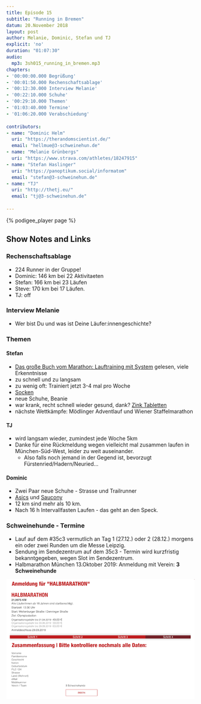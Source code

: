 ```yaml
---
title: Episode 15
subtitle: "Running in Bremen"
datum: 20.November 2018
layout: post
author: Melanie, Dominic, Stefan und TJ
explicit: 'no'
duration: "01:07:30"
audio:
  mp3: 3sh015_running_in_bremen.mp3
chapters:
- '00:00:00.000 Begrüßung'
- '00:01:50.000 Rechenschaftsablage'
- '00:12:30.000 Interview Melanie'
- '00:22:10.000 Schuhe'
- '00:29:10.000 Themen'
- '01:03:40.000 Termine'
- '01:06:20.000 Verabschiedung'

contributors:
- name: "Dominic Helm"
  uri: "https://therandomscientist.de/"
  email: "hellmue@3-schweinehun.de"
- name: "Melanie Grünbergs"
  uri: "https://www.strava.com/athletes/18247915"
- name: "Stefan Haslinger"
  uri: "https://panoptikum.social/informatom"
  email: "stefan@3-schweinehun.de"
- name: "TJ"
  uri: "http://thetj.eu/"
  email: "tj@3-schweinehun.de"

---
```


{% podigee_player page %}

## Show Notes and Links

### Rechenschaftsablage

* 224 Runner in der Gruppe!
* Dominic: 146 km bei 22 Aktivitaeten
* Stefan: 166 km bei 23 Läufen
* Steve: 170 km bei 17 Läufen.
* TJ: off

### Interview Melanie

* Wer bist Du und was ist Deine Läufer:innengeschichte?

### Themen

#### Stefan

* [Das große Buch vom Marathon: Lauftraining mit System](https://amzn.to/2PddAmd) gelesen, viele Erkenntnisse
* zu schnell und zu langsam
* zu wenig oft: Trainiert jetzt 3-4 mal pro Woche
* [Socken](https://www.amazon.de/gp/product/B00L4Z4HR2)
* neue Schuhe, Beanie
* war krank, recht schnell wieder gesund, dank? [Zink Tabletten](https://www.amazon.de/gp/product/B06XKLNY2M/)
* nächste Wettkämpfe: Mödlinger Adventlauf und Wiener Staffelmarathon
  
#### TJ

* wird langsam wieder, zumindest jede Woche 5km
* Danke für eine Rückmeldung wegen vielleicht mal zusammen laufen in München-Süd-West, leider zu weit auseinander.
    * Also falls noch jemand in der Gegend ist, bevorzugt Fürstenried/Hadern/Neuried...

#### Dominic

* Zwei Paar neue Schuhe - Strasse und Trailrunner
*	[Asics](https://www.asics.com/us/en-us/gt-3000-5/p/0010291331.4549) und 
  [Saucony](https://www.saucony.com/DE/de_DE/excursion-tr12-gtx/32728M.html?dwvar_32728M_color=S20453-1#cgid=mens-running-trail-running&start=1)
* 12 km sind mehr als 10 km.
* Nach 16 h Intervallfasten Laufen - das geht an den Speck.
    
    
### Schweinehunde - Termine

* Lauf auf dem #35c3 vermutlich an Tag 1 (27.12.) oder 2 (28.12.) morgens ein oder zwei Runden um die Messe Leipzig.
* Sendung im Sendezentrum auf dem 35c3 - Termin wird kurzfristig bekanntgegeben, wegen Slot im Sendezentrum.
* Halbmarathon München 13.Oktober 2019: Anmeldung mit Verein: **3 Schweinehunde**

![Anmeldung](/img/anmeldung.png)
